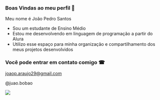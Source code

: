 ### Boas Vindas ao meu perfil 🌟

Meu nome é João Pedro Santos

- Sou um estudante de Ensino Médio
- Estou me desenvolvendo em linguagem de programação a partir do Alura
- Utilizo esse espaço para minha organização e compartilhamento dos meus projetos desenvolvidos

### Você pode entrar em contato comigo ☎

joaop.araujo29@gmail.com

@juao.bobao

![](https://media.tenor.com/EO425icWOkkAAAAi/test.gif)
